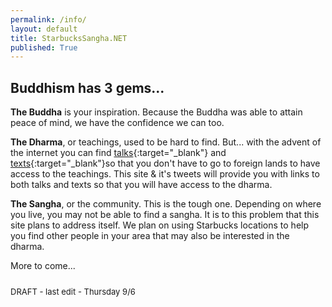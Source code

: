 ```yaml
---
permalink: /info/
layout: default
title: StarbucksSangha.NET
published: True
---
```

## Buddhism has 3 gems...

<b>The Buddha</b> is your inspiration. Because the Buddha was able to attain peace of mind, we have the confidence we can too.

<b>The Dharma</b>, or teachings, used to be hard to find. But... with the advent of the internet you can find [talks](https://www.dhammatalks.org/mp3_collections_index.html){:target="_blank"} and [texts](https://www.dhammatalks.org/suttas/index.html){:target="_blank"}so that you don't have to go to foreign lands to have access to the teachings. This site & it's tweets will provide you with links to both talks and texts so that you will have access to the dharma.

<b>The Sangha</b>, or the community. This is the tough one. Depending on where you live, you may not be able to find a sangha. It is to this problem that this site plans to address itself. We plan on using Starbucks locations to help you find other people in your area that may also be interested in the dharma.

More to come...

<div style="float; margin-bottom:25px;"></div>
<font size="-1">DRAFT - last edit - Thursday 9/6 </font>
